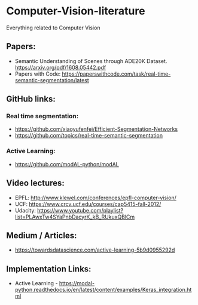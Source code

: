 # Computer-Vision-literature
Everything related to Computer Vision


## Papers:

* Semantic Understanding of Scenes through ADE20K Dataset.  https://arxiv.org/pdf/1608.05442.pdf
* Papers with Code: https://paperswithcode.com/task/real-time-semantic-segmentation/latest

## GitHub links:

### Real time segmentation:
* https://github.com/xiaoyufenfei/Efficient-Segmentation-Networks
* https://github.com/topics/real-time-semantic-segmentation

### Active Learning:
* https://github.com/modAL-python/modAL

## Video lectures:
* EPFL: http://www.klewel.com/conferences/epfl-computer-vision/
* UCF: https://www.crcv.ucf.edu/courses/cap5415-fall-2012/
* Udacity: https://www.youtube.com/playlist?list=PLAwxTw4SYaPnbDacyrK_kB_RUkuxQBlCm

## Medium / Articles:
* https://towardsdatascience.com/active-learning-5b9d0955292d

## Implementation Links:
* Active Learning - https://modal-python.readthedocs.io/en/latest/content/examples/Keras_integration.html
